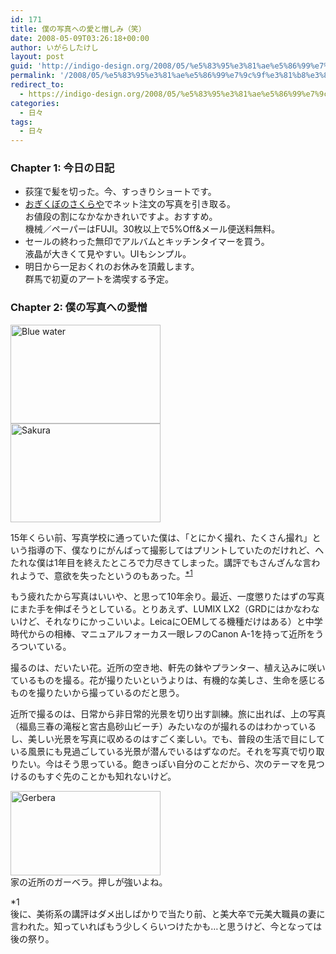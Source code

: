 ```yaml
---
id: 171
title: 僕の写真への愛と憎しみ（笑）
date: 2008-05-09T03:26:18+00:00
author: いがらしたけし
layout: post
guid: 'http://indigo-design.org/2008/05/%e5%83%95%e3%81%ae%e5%86%99%e7%9c%9f%e3%81%b8%e3%81%ae%e6%84%9b%e3%81%a8%e6%86%8e%e3%81%97%e3%81%bf%ef%bc%88%e7%ac%91%ef%bc%89/'
permalink: '/2008/05/%e5%83%95%e3%81%ae%e5%86%99%e7%9c%9f%e3%81%b8%e3%81%ae%e6%84%9b%e3%81%a8%e6%86%8e%e3%81%97%e3%81%bf%ef%bc%88%e7%ac%91%ef%bc%89/'
redirect_to:
  - https://indigo-design.org/2008/05/%e5%83%95%e3%81%ae%e5%86%99%e7%9c%9f%e3%81%b8%e3%81%ae%e6%84%9b%e3%81%a8%e6%86%8e%e3%81%97%e3%81%bf%ef%bc%88%e7%ac%91%ef%bc%89/
categories:
  - 日々
tags:
  - 日々
---
```

<h3>Chapter 1: 今日の日記</h3><ul><li>荻窪で髪を切った。今、すっきりショートです。</li><li><a href="http://www.ogisaku.com/netprint/">おぎくぼのさくらや</a>でネット注文の写真を引き取る。<br />お値段の割になかなかきれいですよ。おすすめ。<br />機械／ペーパーはFUJI。30枚以上で5%Off&amp;メール便送料無料。</li><li>セールの終わった無印でアルバムとキッチンタイマーを買う。<br />液晶が大きくて見やすい。UIもシンプル。</li><li>明日から一足おくれのお休みを頂戴します。<br />群馬で初夏のアートを満喫する予定。</li></ul><h3>Chapter 2: 僕の写真への愛憎</h3><a href="http://www.flickr.com/photos/takeshi81/2473281317/" title="Blue water by Takeshi*, on Flickr"><img src="http://farm4.static.flickr.com/3226/2473281317_e0e2bafb43_m.jpg" width="240" height="158" alt="Blue water" /></a><br /><a href="http://www.flickr.com/photos/takeshi81/2464677958/" title="Sakura by Takeshi*, on Flickr"><img src="http://farm3.static.flickr.com/2328/2464677958_aff7af2bca_m.jpg" width="240" height="158" alt="Sakura" /></a><br /><p>15年くらい前、写真学校に通っていた僕は、「とにかく撮れ、たくさん撮れ」という指導の下、僕なりにがんばって撮影してはプリントしていたのだけれど、へたれな僕は1年目を終えたところで力尽きてしまった。講評でもさんざんな言われようで、意欲を失ったというのもあった。<sup><a href="#1">*1</a></sup></p><p>もう疲れたから写真はいいや、と思って10年余り。最近、一度懲りたはずの写真にまた手を伸ばそうとしている。とりあえず、LUMIX LX2（GRDにはかなわないけど、それなりにかっこいいよ。LeicaにOEMしてる機種だけはある）と中学時代からの相棒、マニュアルフォーカス一眼レフのCanon A-1を持って近所をうろついている。</p><p>撮るのは、だいたい花。近所の空き地、軒先の鉢やプランター、植え込みに咲いているものを撮る。花が撮りたいというよりは、有機的な美しさ、生命を感じるものを撮りたいから撮っているのだと思う。</p><p>近所で撮るのは、日常から非日常的光景を切り出す訓練。旅に出れば、上の写真（福島三春の滝桜と宮古島砂山ビーチ）みたいなのが撮れるのはわかっているし、美しい光景を写真に収めるのはすごく楽しい。でも、普段の生活で目にしている風景にも見過ごしている光景が潜んでいるはずなのだ。それを写真で切り取りたい。今はそう思っている。飽きっぽい自分のことだから、次のテーマを見つけるのもすぐ先のことかも知れないけど。</p><p><a href="http://www.flickr.com/photos/takeshi81/2471180098/" title="Gerbera by Takeshi*, on Flickr"><img src="http://farm3.static.flickr.com/2003/2471180098_db8c4d71b4_m.jpg" width="240" height="135" alt="Gerbera" /></a><br />家の近所のガーベラ。押しが強いよね。<p><p><a name="1">*1</a><br />後に、美術系の講評はダメ出しばかりで当たり前、と美大卒で元美大職員の妻に言われた。知っていればもう少しくらいつけたかも…と思うけど、今となっては後の祭り。</p>